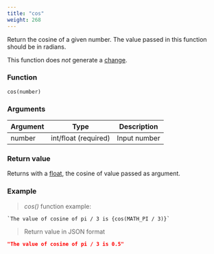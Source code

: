 ```yaml
---
title: "cos"
weight: 268
---
```


Return the cosine of a given number. The value passed in this function should be in radians.

This function does *not* generate a [change](../../../overview/changes).

### Function

`cos(number)`

### Arguments

Argument | Type                 | Description
-------- | -------------------- | ------------
number   | int/float (required) | Input number

### Return value

Returns with a [float](../../../data-types/float), the cosine of value passed as argument.

### Example

> _cos()_ function example:

```thingsdb,json_response
`The value of cosine of pi / 3 is {cos(MATH_PI / 3)}`
```

> Return value in JSON format

```json
"The value of cosine of pi / 3 is 0.5"
```
